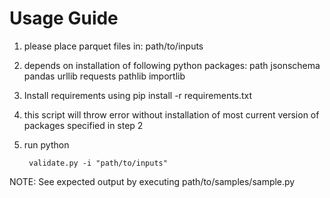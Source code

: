 Usage Guide
========================

1. please place parquet files in: path/to/inputs

2. depends on installation of following python packages:
		path
		jsonschema
		pandas
		urllib
        requests
        pathlib
        importlib

    
3. Install requirements using 
        pip install -r requirements.txt

4. this script will throw error without installation of most current version of packages specified in step 2

5. run python

		validate.py -i "path/to/inputs" 
		
NOTE: See expected output by executing path/to/samples/sample.py


